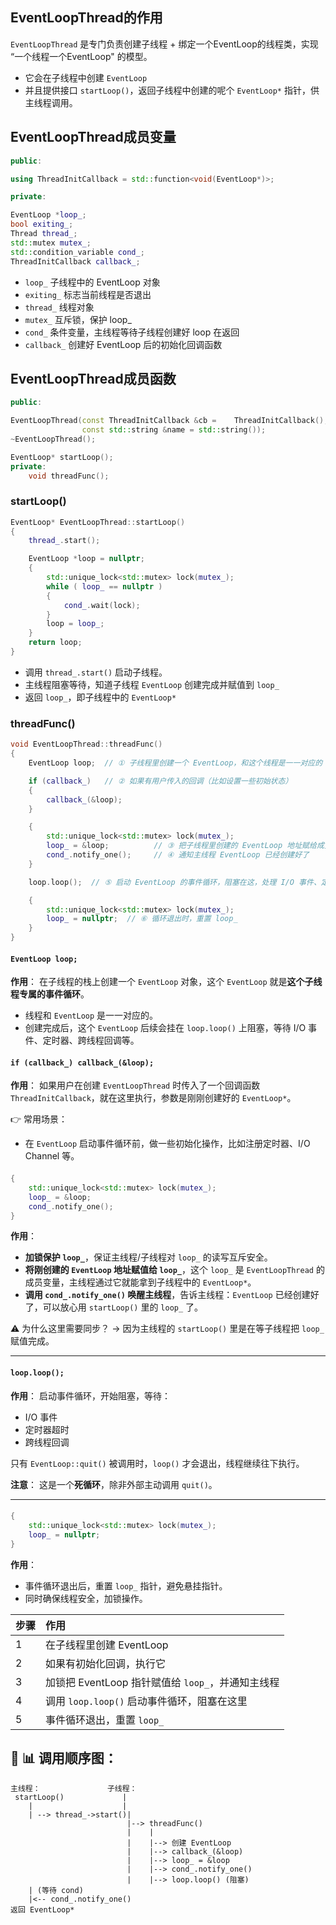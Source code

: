 ## EventLoopThread的作用
`EventLoopThread` 是专门负责创建子线程 + 绑定一个EventLoop的线程类，实现 “一个线程一个EventLoop" 的模型。

- 它会在子线程中创建 `EventLoop`
- 并且提供接口 `startLoop()`，返回子线程中创建的呢个 `EventLoop*` 指针，供主线程调用。

## EventLoopThread成员变量

```c++
public:

using ThreadInitCallback = std::function<void(EventLoop*)>;

private:

EventLoop *loop_;
bool exiting_;
Thread thread_;
std::mutex mutex_;
std::condition_variable cond_;
ThreadInitCallback callback_;

```

- `loop_` 子线程中的 EventLoop 对象
- `exiting_` 标志当前线程是否退出
- `thread_` 线程对象
- `mutex_` 互斥锁，保护 loop_
- `cond_` 条件变量，主线程等待子线程创建好 loop 在返回
- `callback_` 创建好 EventLoop 后的初始化回调函数

## EventLoopThread成员函数

```c++
public:

EventLoopThread(const ThreadInitCallback &cb =    ThreadInitCallback(),
				const std::string &name = std::string());
~EventLoopThread();

EventLoop* startLoop();
private:
    void threadFunc();

```

### startLoop()

```c++
EventLoop* EventLoopThread::startLoop()
{
    thread_.start();

    EventLoop *loop = nullptr;
    {
        std::unique_lock<std::mutex> lock(mutex_);
        while ( loop_ == nullptr )
        {
            cond_.wait(lock);
        }
        loop = loop_;
    }
    return loop;
}
```

- 调用 `thread_.start()` 启动子线程。
- 主线程阻塞等待，知道子线程 `EventLoop` 创建完成并赋值到 `loop_`
- 返回 `loop_`，即子线程中的 `EventLoop*`

### threadFunc()

```cpp
void EventLoopThread::threadFunc()
{
    EventLoop loop;  // ① 子线程里创建一个 EventLoop，和这个线程是一一对应的

    if (callback_)   // ② 如果有用户传入的回调（比如设置一些初始状态）
    {
        callback_(&loop);
    }

    {
        std::unique_lock<std::mutex> lock(mutex_);
        loop_ = &loop;          // ③ 把子线程里创建的 EventLoop 地址赋给成员变量 loop_
        cond_.notify_one();     // ④ 通知主线程 EventLoop 已经创建好了
    }

    loop.loop();  // ⑤ 启动 EventLoop 的事件循环，阻塞在这，处理 I/O 事件、定时器、回调等

    {
        std::unique_lock<std::mutex> lock(mutex_);
        loop_ = nullptr;  // ⑥ 循环退出时，重置 loop_
    }
}
```

#### `EventLoop loop;`

**作用**：
在子线程的栈上创建一个 `EventLoop` 对象，这个 `EventLoop` 就是**这个子线程专属的事件循环**。

* 线程和 `EventLoop` 是一一对应的。
* 创建完成后，这个 `EventLoop` 后续会挂在 `loop.loop()` 上阻塞，等待 I/O 事件、定时器、跨线程回调等。


#### `if (callback_) callback_(&loop);`

**作用**：
如果用户在创建 `EventLoopThread` 时传入了一个回调函数 `ThreadInitCallback`，就在这里执行，参数是刚刚创建好的 `EventLoop*`。

👉 常用场景：

* 在 `EventLoop` 启动事件循环前，做一些初始化操作，比如注册定时器、I/O Channel 等。


#### 

```cpp
{
    std::unique_lock<std::mutex> lock(mutex_);
    loop_ = &loop;
    cond_.notify_one();
}
```

**作用**：

* **加锁保护 `loop_`**，保证主线程/子线程对 `loop_` 的读写互斥安全。
* **将刚创建的 `EventLoop` 地址赋值给 `loop_`**，这个 `loop_` 是 `EventLoopThread` 的成员变量，主线程通过它就能拿到子线程中的 `EventLoop*`。
* **调用 `cond_.notify_one()` 唤醒主线程**，告诉主线程：`EventLoop` 已经创建好了，可以放心用 `startLoop()` 里的 `loop_` 了。

⚠️ 为什么这里需要同步？
→ 因为主线程的 `startLoop()` 里是在等子线程把 `loop_` 赋值完成。

---

####  `loop.loop();`

**作用**：
启动事件循环，开始阻塞，等待：

* I/O 事件
* 定时器超时
* 跨线程回调

只有 `EventLoop::quit()` 被调用时，`loop()` 才会退出，线程继续往下执行。

**注意**：
这是一个**死循环**，除非外部主动调用 `quit()`。

---

#### 

```cpp
{
    std::unique_lock<std::mutex> lock(mutex_);
    loop_ = nullptr;
}
```

**作用**：

* 事件循环退出后，重置 `loop_` 指针，避免悬挂指针。
* 同时确保线程安全，加锁操作。

| 步骤  | 作用                                 |
| :-- | :--------------------------------- |
| 1   | 在子线程里创建 EventLoop                  |
| 2   | 如果有初始化回调，执行它                       |
| 3   | 加锁把 EventLoop 指针赋值给 `loop_`，并通知主线程 |
| 4   | 调用 `loop.loop()` 启动事件循环，阻塞在这里      |
| 5   | 事件循环退出，重置 `loop_`                  |

## 📌 📊 调用顺序图：

```plaintext
主线程：               子线程：
 startLoop()             |
    |                    |
    | --> thread_->start()|
                          |--> threadFunc()
                          |    |
                          |    |--> 创建 EventLoop
                          |    |--> callback_(&loop)
                          |    |--> loop_ = &loop
                          |    |--> cond_.notify_one()
                          |    |--> loop.loop() (阻塞)
    | (等待 cond)
    |<-- cond_.notify_one()
返回 EventLoop*

```
